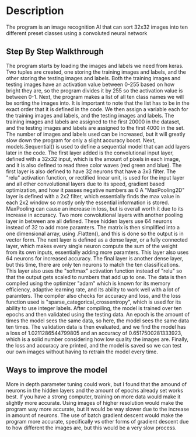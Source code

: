 # Description

The program is an image recognition AI that can sort 32x32 images into ten different preset classes using a convoluted neural network

## Step By Step Walkthrough

The program starts by loading the images and labels we need from keras.
Two tuples are created, one storing the training images and labels, and the other storing the testing images and labels.
Both the training images and testing images have an activation value between 0-255 based on how bright they are, so the program divides it by 255 so the activation value is between 0-1.
Next, the program makes a list of all ten class names we will be sorting the images into.
It is important to note that the list has to be in the exact order that it is defined in the code.
We then assign a variable each for the training images and labels, and the testing images and labels.
The training images and labels are assigned to the first 20000 in the dataset, and the testing images and labels are assigned to the first 4000 in the set.
The number of images and labels used can be increased, but it will greatly slow down the program for only a slight accuracy boost.
Next, models.Sequential() is used to define a sequential model that can add layers later in the code.
The first layer added is the convolutional input layer, defined with a 32x32 input, which is the amount of pixels in each image, and it is also defined to read three color waves (red green and blue).
The first layer is also defined to have 32 neurons that have a 3x3 filter.
The "relu" activation function, or rectified linear unit, is used for the input layer and all other convolutional layers due to its speed, gradient based optimization, and how it passes negative numbers as 0
A "MaxPooling2D" layer is defined with a 2x2 filter, which essentially finds the max value in each 2x2 window so mostly only the essential information is stored.
MaxPooling can cause an increase in loss, but is overall worth it due to its increase in accuracy.
Two more convolutional layers with another pooling layer in between are all defined.
These hidden layers use 64 neurons instead of 32 to add more paramters.
The matrix is then simplified into a one dimensional array, using .Flatten(), and this is done so the output is in vector form.
The next layer is defined as a dense layer, or a fully connected layer, which makes every single neuron compute the sum of the weight from its own inputs, essentially adding more paramters.
This layer also uses 64 neurons for increased accuracy.
The final layer is another dense layer, but this time, there are only ten neurons to match the ten classifications.
This layer also uses the "softmax" activation function instead of "relu" so that the output gets scaled to numbers that add up to one.
The data is then compiled using the optimizer "adam" which is known for its memory efficiency, adaptive learning rate, and its ability to work well with a lot of paramters.
The compiler also checks for accuracy and loss, and the loss function used is "sparse_categorical_crossentropy", which is used for its ability to use integer labels.
After compiling, the model is trained over ten epochs and then validated using the testing data.
An epoch is the amount of times the model sees the same data, so here, the model sees the same data ten times.
The validation data is then evaluated, and we find the model has a loss of 1.0211286544799805 and an accuracy of 0.6517500281333923, which is a solid number considering how low quality the images are.
Finally, the loss and accuracy are printed, and the model is saved so we can test our own images without having to retrain the model every time.

## Ways to improve the model
More in depth parameter tuning could work, but I found that the amound of neurons in the hidden layers and the amount of epochs already set works best.
If you have a strong computer, training on more data would make it slightly more accurate. 
Using images of higher resolution would make the program way more accurate, but it would be way slower due to the increase in amount of neurons.
The use of batch gradient descent would make the program more accurate, specifically vs other forms of gradient descent due to how different the images are, but this would be a very slow process.
